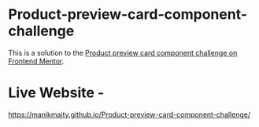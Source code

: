 # Product-preview-card-component-challenge
This is a solution to the [Product preview card component challenge on Frontend Mentor](https://www.frontendmentor.io/challenges/product-preview-card-component-GO7UmttRfa).

# Live Website -
https://manikmaity.github.io/Product-preview-card-component-challenge/
